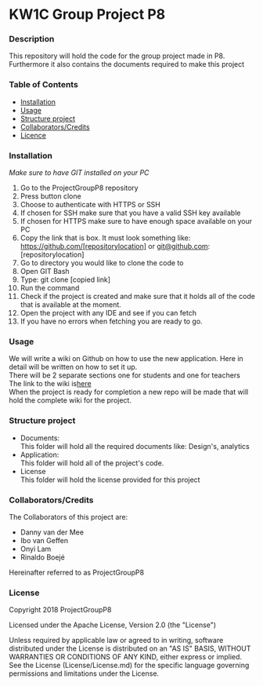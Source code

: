 # KW1C Group Project P8

### Description
This repository will hold the code for the group project made in P8. <br>
Furthermore it also contains the documents required to make this project <br>

### Table of Contents
- [Installation](https://github.com/DannyvdMee/GroupProject/tree/master#installation)
- [Usage](https://github.com/DannyvdMee/GroupProject/tree/master#usage)
- [Structure project](https://github.com/DannyvdMee/GroupProject/tree/master#structure-project)
- [Collaborators/Credits](https://github.com/DannyvdMee/GroupProject/tree/master#collaboratorscredits)
- [Licence](https://github.com/DannyvdMee/GroupProject/tree/master#licence)

### Installation
_Make sure to have GIT installed on your PC_

1. Go to the ProjectGroupP8 repository
2. Press button clone
3. Choose to authenticate with HTTPS or SSH
4. If chosen for SSH make sure that you have a valid SSH key available
5. If chosen for HTTPS make sure to have enough space available on your PC
6. Copy the link that is box. It must look something like: <br>
https://github.com/[repositorylocation] or git@github.com:[repositorylocation]
7. Go to directory you would like to clone the code to
8. Open GIT Bash
9. Type: git clone [copied link] 
10. Run the command
11. Check if the project is created and make sure that it holds all of the code that is available at the moment.
12. Open the project with any IDE and see if you can fetch
13. If you have no errors when fetching you are ready to go.

### Usage
We will write a wiki on Github on how to use the new application. Here in detail will be written on how to set it up. <br>
There will be 2 separate sections one for students and one for teachers <br>
The link to the wiki is[here](https://github.com/DannyvdMee/GroupProject/wiki) <br>
When the project is ready for completion a new repo will be made that will hold the complete wiki for the project.

### Structure project
- Documents: <br>
This folder will hold all the required documents like: Design's, analytics 
- Application: <br>
This folder will hold all of the project's code.
- License <br>
This folder will hold the license provided for this project


### Collaborators/Credits

The Collaborators of this project are:
- Danny van der Mee
- Ibo van Geffen
- Onyi Lam
- Rinaldo Boejé

Hereinafter referred to as ProjectGroupP8

### License
Copyright 2018 ProjectGroupP8

Licensed under the Apache License, Version 2.0 (the "License")

Unless required by applicable law or agreed to in writing, software
distributed under the License is distributed on an "AS IS" BASIS,
WITHOUT WARRANTIES OR CONDITIONS OF ANY KIND, either express or implied.
See the License (License/License.md) for the specific language governing permissions and
limitations under the License.